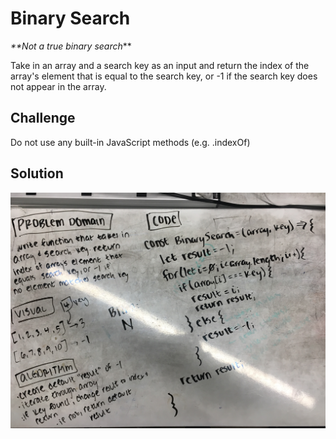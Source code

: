 # Binary Search

*\*\**Not a true binary search****

Take in an array and a search key as an input and return the index of the array's element that is equal to the search key, or -1 if the search key does not appear in the array.

## Challenge

Do not use any built-in JavaScript methods (e.g. .indexOf)

## Solution

![whiteboard solution](assets/binary-search.jpg)
